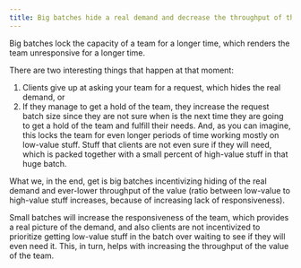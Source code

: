 ```yaml
---
title: Big batches hide a real demand and decrease the throughput of the value
---
```


Big batches lock the capacity of a team for a longer time, which renders the team unresponsive for a longer time.

There are two interesting things that happen at that moment:

1) Clients give up at asking your team for a request, which hides the real demand, or
2) If they manage to get a hold of the team, they increase the request batch size since they are not sure when is the next time they are going to get a hold of the team and fulfill their needs. And, as you can imagine, this locks the team for even longer periods of time working mostly on low-value stuff. Stuff that clients are not even sure if they will need, which is packed together with a small percent of high-value stuff in that huge batch. 

What we, in the end, get is big batches incentivizing hiding of the real demand and ever-lower throughput of the value (ratio between low-value to high-value stuff increases, because of increasing lack of responsiveness).

Small batches will increase the responsiveness of the team, which provides a real picture of the demand, and also clients are not incentivized to prioritize getting low-value stuff in the batch over waiting to see if they will even need it. This, in turn, helps with increasing the throughput of the value of the team.

